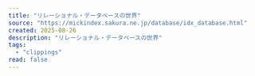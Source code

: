 ```yaml
---
title: "リレーショナル・データベースの世界"
source: "https://mickindex.sakura.ne.jp/database/idx_database.html"
created: 2025-08-26
description: "リレーショナル・データベースの世界"
tags:
  - "clippings"
read: false
---
```


